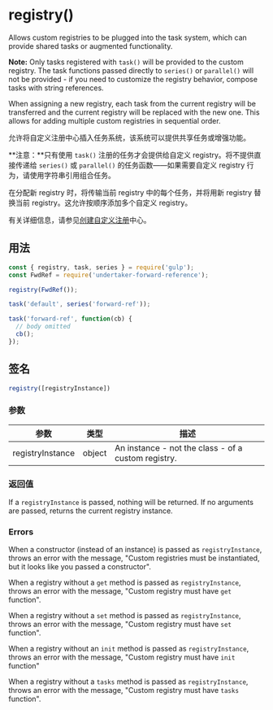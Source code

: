 <!-- front-matter
id: registry
title: registry()
hide_title: true
sidebar_label: registry()
-->

# registry()


Allows custom registries to be plugged into the task system, which can provide shared tasks or augmented functionality.

**Note:** Only tasks registered with `task()` will be provided to the custom registry. The task functions passed directly to `series()` or `parallel()` will not be provided - if you need to customize the registry behavior, compose tasks with string references.

When assigning a new registry, each task from the current registry will be transferred and the current registry will be replaced with the new one. This allows for adding multiple custom registries in sequential order.

允许将自定义注册中心插入任务系统，该系统可以提供共享任务或增强功能。

**注意：**只有使用 `task()` 注册的任务才会提供给自定义 registry。将不提供直接传递给 `series()` 或 `parallel()` 的任务函数——如果需要自定义 registry 行为，请使用字符串引用组合任务。

在分配新 registry 时，将传输当前 registry 中的每个任务，并将用新 registry 替换当前 registry。这允许按顺序添加多个自定义 registry。

有关详细信息，请参见[创建自定义注册](creating-custom-registries)中心。

## 用法

```js
const { registry, task, series } = require('gulp');
const FwdRef = require('undertaker-forward-reference');

registry(FwdRef());

task('default', series('forward-ref'));

task('forward-ref', function(cb) {
  // body omitted
  cb();
});
```

## 签名

```js
registry([registryInstance])
```

### 参数

| 参数 | 类型 | 描述 |
|:--------------:|:-----:|--------|
| registryInstance | object | An instance - not the class - of a custom registry. |

### 返回值

If a `registryInstance` is passed, nothing will be returned. If no arguments are passed, returns the current registry instance.

### Errors

When a constructor (instead of an instance) is passed as `registryInstance`, throws an error with the message, "Custom registries must be instantiated, but it looks like you passed a constructor".

When a registry without a `get` method is passed as `registryInstance`, throws an error with the message, "Custom registry must have `get` function".

When a registry without a `set` method is passed as `registryInstance`, throws an error with the message, "Custom registry must have `set` function".

When a registry without an `init` method is passed as `registryInstance`, throws an error with the message, "Custom registry must have `init` function"

When a registry without a `tasks` method is passed as `registryInstance`, throws an error with the message, "Custom registry must have `tasks` function".

[creating-custom-registries]: ../documentation-missing.md
